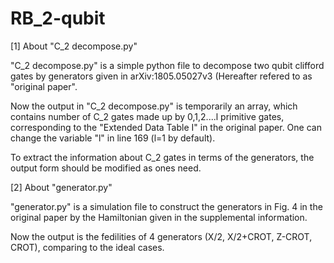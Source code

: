 # RB_2-qubit

[1] About "C_2 decompose.py"

"C_2 decompose.py" is a simple python file to decompose two qubit clifford gates by generators given in arXiv:1805.05027v3 (Hereafter refered to as "original paper".

Now the output in "C_2 decompose.py" is temporarily an array, which contains number of C_2 gates made up by 0,1,2....l primitive gates, corresponding to the "Extended Data Table I" in the original paper. One can change the variable "l" in line 169 (l=1 by default).

To extract the information about C_2 gates in terms of the generators, the output form should be modified as ones need.


[2] About "generator.py"

"generator.py" is a simulation file to construct the generators in Fig. 4 in the original paper by the Hamiltonian given in the supplemental information.

Now the output is the fedilities of 4 generators (X/2, X/2+CROT, Z-CROT, CROT), comparing to the ideal cases.
